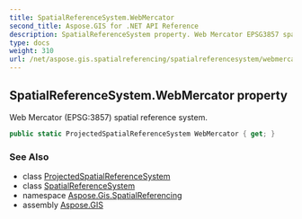 ```yaml
---
title: SpatialReferenceSystem.WebMercator
second_title: Aspose.GIS for .NET API Reference
description: SpatialReferenceSystem property. Web Mercator EPSG3857 spatial reference system.
type: docs
weight: 310
url: /net/aspose.gis.spatialreferencing/spatialreferencesystem/webmercator/
---
```

## SpatialReferenceSystem.WebMercator property

Web Mercator (EPSG:3857) spatial reference system.

```csharp
public static ProjectedSpatialReferenceSystem WebMercator { get; }
```

### See Also

* class [ProjectedSpatialReferenceSystem](../../projectedspatialreferencesystem/)
* class [SpatialReferenceSystem](../)
* namespace [Aspose.Gis.SpatialReferencing](../../spatialreferencesystem/)
* assembly [Aspose.GIS](../../../)


